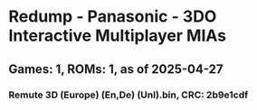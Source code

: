 # Redump - Panasonic - 3DO Interactive Multiplayer MIAs
## Games: 1, ROMs: 1, as of 2025-04-27

### Remute 3D (Europe) (En,De) (Unl).bin, CRC: 2b9e1cdf
